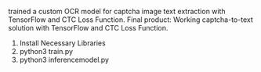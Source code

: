 trained a custom OCR model for captcha image text extraction with TensorFlow and CTC Loss Function. Final product: Working captcha-to-text solution with TensorFlow and CTC Loss Function.

1. Install Necessary Libraries
2. python3 train.py
3. python3 inferencemodel.py
